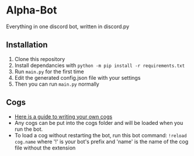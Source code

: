 # Alpha-Bot
Everything in one discord bot, written in discord.py

## Installation

1. Clone this repository
2. Install dependancies with `python -m pip install -r requirements.txt`
3. Run `main.py` for the first time
4. Edit the generated config.json file with your settings
5. Then you can run `main.py` normally

## Cogs

- [Here is a guide to writing your own cogs](https://twentysix26.github.io/Red-Docs/red_guide_make_cog/)
- Any cogs can be put into the cogs folder and will be loaded when you run the bot.
- To load a cog without restarting the bot, run this bot command:
  `!reload cog.name` where '!' is your bot's prefix and 'name' is the name of the cog file without the extension
